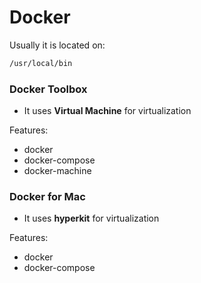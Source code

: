 # Docker

Usually it is located on:

```sh
/usr/local/bin
```

### Docker Toolbox

* It uses **Virtual Machine** for virtualization

Features:

* docker
* docker-compose
* docker-machine

### Docker for Mac

* It uses **hyperkit** for virtualization

Features:

* docker
* docker-compose


